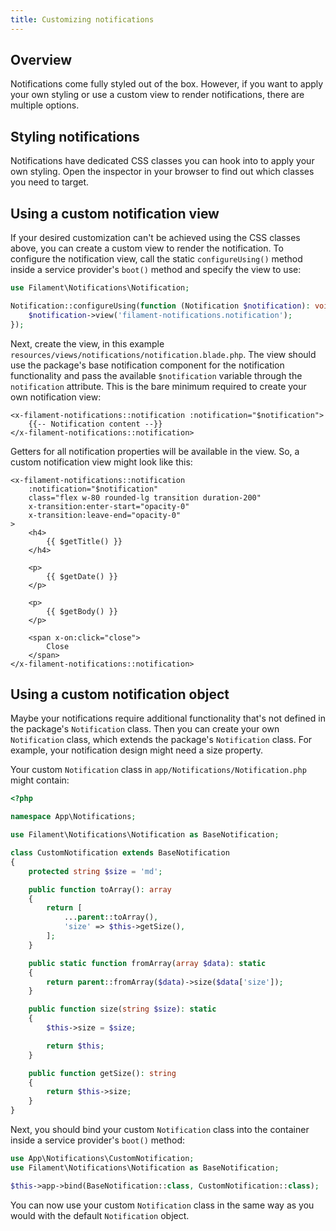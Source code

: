 ```yaml
---
title: Customizing notifications
---
```


## Overview

Notifications come fully styled out of the box. However, if you want to apply your own styling or use a custom view to render notifications, there are multiple options.

## Styling notifications

Notifications have dedicated CSS classes you can hook into to apply your own styling. Open the inspector in your browser to find out which classes you need to target.

## Using a custom notification view

If your desired customization can't be achieved using the CSS classes above, you can create a custom view to render the notification. To configure the notification view, call the static `configureUsing()` method inside a service provider's `boot()` method and specify the view to use:

```php
use Filament\Notifications\Notification;

Notification::configureUsing(function (Notification $notification): void {
    $notification->view('filament-notifications.notification');
});
```

Next, create the view, in this example `resources/views/notifications/notification.blade.php`. The view should use the package's base notification component for the notification functionality and pass the available `$notification` variable through the `notification` attribute. This is the bare minimum required to create your own notification view:

```blade
<x-filament-notifications::notification :notification="$notification">
    {{-- Notification content --}}
</x-filament-notifications::notification>
```

Getters for all notification properties will be available in the view. So, a custom notification view might look like this:

```blade
<x-filament-notifications::notification
    :notification="$notification"
    class="flex w-80 rounded-lg transition duration-200"
    x-transition:enter-start="opacity-0"
    x-transition:leave-end="opacity-0"
>
    <h4>
        {{ $getTitle() }}
    </h4>

    <p>
        {{ $getDate() }}
    </p>

    <p>
        {{ $getBody() }}
    </p>

    <span x-on:click="close">
        Close
    </span>
</x-filament-notifications::notification>
```

## Using a custom notification object

Maybe your notifications require additional functionality that's not defined in the package's `Notification` class. Then you can create your own `Notification` class, which extends the package's `Notification` class. For example, your notification design might need a size property.

Your custom `Notification` class in `app/Notifications/Notification.php` might contain:

```php
<?php

namespace App\Notifications;

use Filament\Notifications\Notification as BaseNotification;

class CustomNotification extends BaseNotification
{
    protected string $size = 'md';

    public function toArray(): array
    {
        return [
            ...parent::toArray(),
            'size' => $this->getSize(),
        ];
    }

    public static function fromArray(array $data): static
    {
        return parent::fromArray($data)->size($data['size']);
    }

    public function size(string $size): static
    {
        $this->size = $size;

        return $this;
    }

    public function getSize(): string
    {
        return $this->size;
    }
}
```

Next, you should bind your custom `Notification` class into the container inside a service provider's `boot()` method:

```php
use App\Notifications\CustomNotification;
use Filament\Notifications\Notification as BaseNotification;

$this->app->bind(BaseNotification::class, CustomNotification::class);
```

You can now use your custom `Notification` class in the same way as you would with the default `Notification` object.
